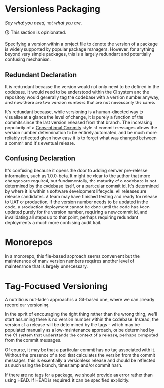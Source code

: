 # Versionless Packaging

*Say what you need, not what you are.*

🛈️ This section is opinionated.

Specifying a version within a project file to denote the version of a package is widely supported by popular package managers. However, for anything beyond very simple packages, this is a largely redundant and potentially confusing mechanism.

## Redundant Declaration

It is redundant because the version would not only need to be defined in the codebase. It would need to be understood within the CI system and the repository would generally tag the codebase with a version number anyway, and now there are two version numbers that are not necessarily the same.

It's redundant because, while versioning is a human-directed way to visualise at a glance the level of change, it is purely a function of the commits since the last version released from that branch. The increasing popularity of a [Conventional Commits](https://www.conventionalcommits.org) style of commit messages allows the version number determination to be entirely automated, and be much more reliably reflected given how easy it is to forget what was changed between a commit and it's eventual release.

## Confusing Declaration

It's confusing because it opens the door to adding semver pre-release information, such as 1.0.0-beta. It might be clear to the author that more changes are required, but fundamentally, the maturity of a codebase is not determined by the codebase itself, or a particular commit id. It's determined by where it is within a software development lifecycle. All releases are release candidates. A team may have finished testing and ready for release to UAT or production. If the version number needs to be updated in the code, a production deployment cannot be done until the code has been updated purely for the version number, requiring a new commit id, and invalidating all steps up to that point, perhaps requiring redundant deployments a much more confusing audit trail.

# Monorepos

In a monorepo, this file-based approach seems convenient but the maintenance of many version numbers requires another level of maintenance that is largely unnecessary.

# Tag-Focused Versioning

A nutritious nut-laden approach is a Git-based one, where we can already record our versioning.

In the spirit of encouraging the right thing rather than the wrong thing, we'll start assuming there is no version number within the codebase. Instead, the version of a release will be determined by the tags - which may be populated manually as a low-maintenance approach, or be determined by the CI system that understands the context of a release, perhaps computed from the commit messages.

Of course, it may be that a particular commit has no tag associated with it. Without the presence of a tool that calculates the version from the commit messages, this is essentially a versionless release and should be reflected as such using the branch, timestamp and/or commit hash.

If there are no tags for a package, we should provide an error rather than using HEAD. If HEAD is required, it can be specified explicitly.
